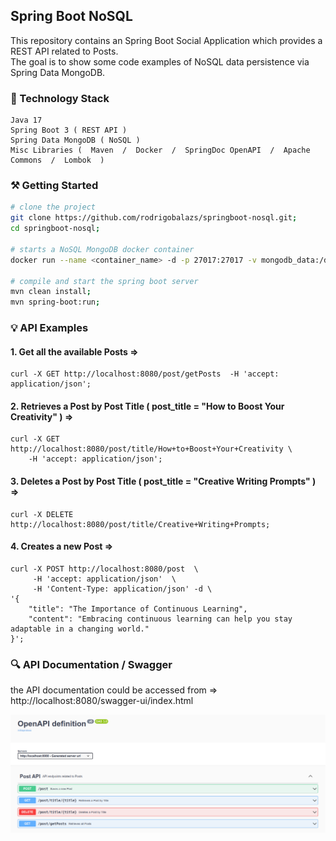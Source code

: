 ## Spring Boot NoSQL
This repository contains an Spring Boot Social Application which provides a REST API related to Posts.<br/>
The goal is to show some code examples of NoSQL data persistence via Spring Data MongoDB.

### 🔧 Technology Stack

```
Java 17
Spring Boot 3 ( REST API )
Spring Data MongoDB ( NoSQL )
Misc Libraries (  Maven  /  Docker  /  SpringDoc OpenAPI  /  Apache Commons  /  Lombok  )
```

### ⚒️ Getting Started

```bash
# clone the project
git clone https://github.com/rodrigobalazs/springboot-nosql.git;
cd springboot-nosql;

# starts a NoSQL MongoDB docker container
docker run --name <container_name> -d -p 27017:27017 -v mongodb_data:/data/db mongo;

# compile and start the spring boot server
mvn clean install;
mvn spring-boot:run;
```

### 💡 API Examples

#### 1. Get all the available Posts =>
```
curl -X GET http://localhost:8080/post/getPosts  -H 'accept: application/json';
```

#### 2. Retrieves a Post by Post Title ( post_title = "How to Boost Your Creativity" ) =>
```
curl -X GET http://localhost:8080/post/title/How+to+Boost+Your+Creativity \
    -H 'accept: application/json';
```

#### 3. Deletes a Post by Post Title ( post_title = "Creative Writing Prompts" ) =>
```
curl -X DELETE http://localhost:8080/post/title/Creative+Writing+Prompts;
```

#### 4. Creates a new Post =>
```
curl -X POST http://localhost:8080/post  \
     -H 'accept: application/json'  \
     -H 'Content-Type: application/json' -d \
'{
    "title": "The Importance of Continuous Learning",
    "content": "Embracing continuous learning can help you stay adaptable in a changing world."
}';
```

### 🔍 API Documentation / Swagger

the API documentation could be accessed from => http://localhost:8080/swagger-ui/index.html

![](https://github.com/rodrigobalazs/springboot-nosql/blob/main/src/main/resources/static/socialapp_api_swagger.png)